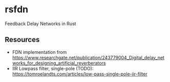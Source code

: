 # rsfdn
Feedback Delay Networks in Rust

## Resources

* FDN implementation from https://www.researchgate.net/publication/243779004_Digital_delay_networks_for_designing_artificial_reverberators
* IIR Lowpass filter, single-pole (TODO): https://tomroelandts.com/articles/low-pass-single-pole-iir-filter
